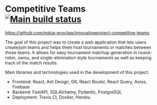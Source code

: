 # Competitive Teams [![Main build status](https://travis-ci.org/nokia-wroclaw/innovativeproject-competitive-teams.svg?branch=dev)](https://travis-ci.org/nokia-wroclaw/innovativeproject-competitive-teams)

https://github.com/nokia-wroclaw/innovativeproject-competitive-teams

The goal of this project was to create a web application that lets users create/join teams and helps them host tournaments or matches between those teams. It allows for easy tournament matchup generation in round-robin, swiss, and single-elimination style tournaments as well as keeping track of the match results.

Main libraries and technologies used in the development of this project:

- Frontend: React, Ant Design, G6, React Router, React Query, Axios, Firebase
- Backend: FastAPI, SQLAlchemy, Pydantic, PostgreSQL
- Deployment: Travis CI, Docker, Heroku

